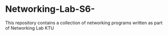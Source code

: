 # Networking-Lab-S6-
This repository contains a collection of networking programs written as part of Networking Lab KTU 
